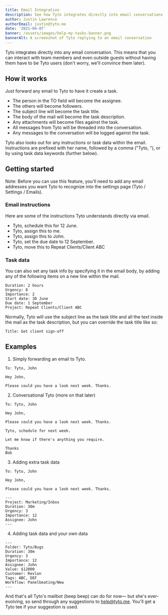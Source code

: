 ```yaml
---
title: Email Integration
description: See how Tyto integrates directly into email conversations
author: Justin Lawrence
authorEmail: justin@tyto.me
date: '2021-04-07'
banner: /assets/images/help-my-tasks-banner.png
bannerAlt: A screenshot of Tyto replying to an email conversation
---
```


Tyto integrates directly into any email conversation. This means that you can interact with team members and even outside guests without having them have to be Tyto users (don't worry, we'll convince them later).

## How it works

Just forward any email to Tyto to have it create a task.

- The person in the TO field will become the assignee.
- The others will become followers.
- The subject line will become the task title.
- The body of the mail will become the task description.
- Any attachments will become files against the task.
- All messages from Tyto will be threaded into the conversation.
- Any messages to the conversation will be logged against the task.

Tyto also looks out for any instructions or task data within the email. Instructions are prefixed with her name, followed by a comma ("Tyto, "), or by using task data keywords (further below).

## Getting started

Note: Before you can use this feature, you'll need to add any email addresses you want Tyto to recognize into the settings page (Tyto / Settings / Emails).

### Email instructions

Here are some of the instructions Tyto understands directly via email.

- Tyto, schedule this for 12 June.
- Tyto, assign this to me.
- Tyto, assign this to John.
- Tyto, set the due date to 12 September.
- Tyto, move this to Repeat Clients/Client ABC

### Task data

You can also set any task info by specifying it in the email body, by adding any of the following items on a new line within the mail.

```
Duration: 2 hours
Urgency: 8
Importance: 2
Start date: 30 June
Due date: 1 September
Project: Repeat Clients/Client ABC
```

Normally, Tyto will use the subject line as the task title and all the text inside the mail as the task description, but you can override the task title like so:

```
Title: Get client sign-off
```

## Examples

1. Simply forwarding an email to Tyto.

```
To: Tyto, John

Hey John,

Please could you have a look next week. Thanks.
```

2. Conversational Tyto (more on that later)

```
To: Tyto, John

Hey John,

Please could you have a look next week. Thanks.

Tyto, schedule for next week.

Let me know if there's anything you require.

Thanks
Bob
```

3. Adding extra task data

```
To: Tyto, John

Hey John,

Please could you have a look next week. Thanks.

---
Project: Marketing/Inbox
Duration: 30m
Urgency: 3
Importance: 12
Assignee: John
---

```

4. Adding task data and your own data

```
---
Folder: Tyto/Bugs
Duration: 30m
Urgency: 3
Importance: 12
Assignee: John
Value: $12000
Customer: Revlon
Tags: ABC, DEF
Workflow: Panelbeating/New
---
```

And that's all Tyto's mailbot (beep beep) can do for now— but she's ever-evolving, so send through any suggestions to help@tyto.me. You'll get a Tyto tee if your suggestion is used.

